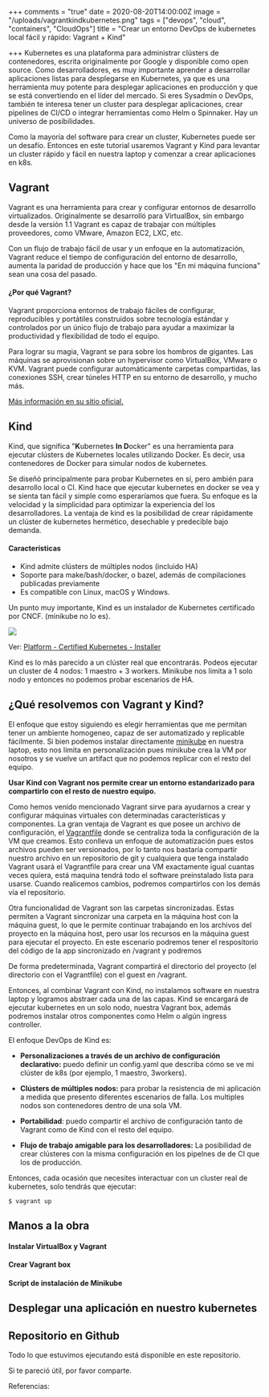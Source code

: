 +++
comments = "true"
date = 2020-08-20T14:00:00Z
image = "/uploads/vagrantkindkubernetes.png"
tags = ["devops", "cloud", "containers", "CloudOps"]
title = "Crear un entorno DevOps de kubernetes local fácil y rápido: Vagrant + Kind"

+++
Kubernetes es una plataforma  para administrar clústers de contenedores, escrita originalmente por Google y disponible como open source.  Como desarrolladores, es muy importante aprender a desarrollar aplicaciones listas para desplegarse en  Kubernetes, ya que es una herramienta muy potente para desplegar  aplicaciones en producción y que  se está convertiendo en el líder del mercado. Si eres Sysadmin o DevOps, también te interesa tener un cluster para desplegar aplicaciones, crear  pipelines de CI/CD o integrar herramientas como Helm o Spinnaker. Hay un universo de posibilidades.

Como la mayoría del software  para crear un cluster, Kubernetes  puede ser un desafío.  Entonces en este tutorial usaremos Vagrant y Kind para levantar un cluster  rápido y fácil en nuestra laptop y comenzar a  crear aplicaciones en k8s.

## Vagrant

Vagrant es una herramienta para crear y configurar entornos de desarrollo virtualizados. Originalmente se desarrolló para VirtualBox, sin embargo desde la versión 1.1 Vagrant es capaz de trabajar con múltiples proveedores, como VMware, Amazon EC2, LXC, etc.

Con un flujo de trabajo fácil de usar y un enfoque en la automatización, Vagrant reduce el tiempo de configuración del entorno de desarrollo, aumenta la paridad de producción y hace que los "En mi máquina funciona" sean una cosa del pasado.

#### **¿Por qué Vagrant?**

Vagrant proporciona entornos de trabajo fáciles de configurar, reproducibles y portátiles construidos sobre  tecnología estándar y controlados por un único flujo de trabajo  para ayudar a maximizar la productividad y flexibilidad de todo el equipo.

Para lograr su magia, Vagrant se para sobre los hombros de gigantes. Las máquinas se aprovisionan sobre un hypervisor como VirtualBox, VMware o KVM. Vagrant puede configurar automáticamente carpetas compartidas, las conexiones SSH, crear túneles HTTP en su entorno de desarrollo, y mucho más.

[Más información en su sitio oficial.](https://www.vagrantup.com/)

## Kind

Kind, que significa "**K**ubernetes **In D**ocker" es una herramienta para ejecutar clústers de Kubernetes locales utilizando Docker. Es decir, usa contenedores de Docker para simular nodos de kubernetes.

Se diseñó principalmente para probar Kubernetes en sí, pero ambién para desarrollo local o CI. Kind hace que ejecutar kubernetes en docker se vea y se sienta tan fácil y simple como esperaríamos que fuera. Su enfoque es la velocidad y la simplicidad para optimizar la experiencia del los desarrolladores. La ventaja de kind es la posibilidad de crear rápidamente un clúster de kubernetes hermético, desechable y predecible bajo demanda.

#### **Características**

* Kind admite clústers de múltiples nodos (incluido HA)
* Soporte para make/bash/docker, o bazel, además de compilaciones publicadas previamente
* Es compatible con Linux, macOS y Windows.

Un punto muy importante, Kind es un instalador de Kubernetes certificado por CNCF. (minikube no lo es).

![](/uploads/kindcncf.png)

Ver: [Platform - Certified Kubernetes - Installer](https://landscape.cncf.io/category=certified-kubernetes-installer&format=card-mode&grouping=category&selected=kind)

Kind es lo más parecido a un clúster real que encontrarás. Podeos ejecutar un cluster de 4 nodos: 1 maestro + 3 workers. Minikube nos limita a 1 solo nodo y entonces no podemos probar escenarios de HA.

## ¿Qué resolvemos con Vagrant y Kind?

El enfoque que estoy siguiendo es elegir herramientas que me permitan tener un ambiente homogeneo, capaz de ser automatizado y replicable fácilmente. Si bien podemos instalar directamente [minikube](https://galvarado.com.mx/post/6-herramientas-para-desplegar-un-cluster-de-kubernetes/) en nuestra laptop, esto nos limita en personalización pues minikube crea la VM por nosotros y se vuelve un artifact que no podemos replicar con el resto del equipo.

**Usar Kind con Vagrant  nos permite crear un entorno estandarizado para compartirlo con el resto de nuestro equipo.**

Como hemos venido mencionado Vagrant sirve para ayudarnos a crear y configurar máquinas virtuales con determinadas características y componentes. La gran ventaja de Vagrant es que posee un archivo de configuración, el  [Vagrantfile](https://www.vagrantup.com/docs/vagrantfile/) donde se centraliza toda la configuración de la VM que creamos.  Esto conlleva un  enfoque de automatización pues estos archivos pueden ser versionados, por lo tanto nos bastaría compartir nuestro archivo  en un repositorio de git y cualquiera que tenga instalado  Vagrant usará el Vagrantfile para crear una VM exactamente igual cuantas veces quiera, está maquina tendrá todo el software preinstalado lista para usarse. Cuando realicemos cambios, podremos compartirlos con los demás vía el repositorio.

Otra funcionalidad de Vagrant son  las carpetas sincronizadas. Estas  permiten a Vagrant sincronizar una carpeta en la máquina host con la máquina guest, lo que le permite continuar trabajando en los archivos del  proyecto en la máquina host, pero usar los recursos en la máquina guest para  ejecutar el proyecto. En este escenario podremos tener el respositorio del código de la app sincronizado en /vagrant y podremos

De forma predeterminada, Vagrant compartirá el directorio del proyecto (el directorio con el Vagrantfile) con el guest en /vagrant.

Entonces, al combinar Vagrant con Kind, no instalamos software en nuestra laptop y logramos abstraer cada una de las capas. Kind se encargará de ejecutar kubernetes en un solo nodo, nuestra Vagrant box, además podremos instalar otros componentes como Helm o algún ingress controller.

El enfoque DevOps de Kind es:

* **Personalizaciones a través de un archivo de configuración declarativo:** puedo definir un config.yaml que describa cómo se ve mi clúster de k8s  (por ejemplo, 1 maestro, 3workers).


* **Clústers de múltiples nodos:** para probar la resistencia de mi aplicación a medida que presento diferentes escenarios de falla. Los multiples nodos son contenedores dentro de una sola VM.


* **Portabilidad**: puedo compartir el archivo de configuración tanto de Vagrant como de Kind con el resto del equipo.


* **Flujo de trabajo amigable para los desarrolladores:** La posibilidad de crear clústeres con la misma configuración en los pipelnes de de CI que los de producción.

Entonces, cada ocasión que necesites interactuar con un cluster real de kubernetes, solo tendrás que ejecutar:

    $ vagrant up

## Manos a la obra

#### Instalar VirtualBox y Vagrant

#### Crear Vagrant box

#### Script de instalación de Minikube

## Desplegar una aplicación en nuestro kubernetes

## Repositorio en Github

Todo lo que estuvimos ejecutando está disponible en este repositorio.

Si te pareció útil, por favor comparte.

Referencias: